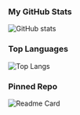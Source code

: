 ### My GitHub Stats
![GitHub stats](readmestats-bir3x2ate-neilhuang007s-projects.vercel.app/api?username=neilhuang007)

### Top Languages
![Top Langs](https://readmestats-bir3x2ate-neilhuang007s-projects.vercel.app/api/top-langs?username=neilhuang007&layout=compact)

### Pinned Repo
![Readme Card](https://readmestats-ebon.vercel.app/api/pin/?username=neilhuang007&repo=REPO_NAME)
